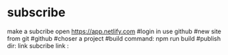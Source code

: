 # subscribe
make a subcribe
open https://app.netlify.com
  #login in use github
  #new site from git 
  #github
  #choser a project
  #build command:    npm run build 
  #publish dir:    link
subcribe link :
